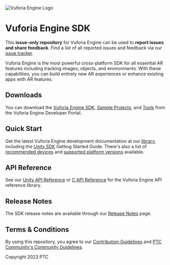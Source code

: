 ![Vuforia Engine Logo](https://integralplm.com/wp-content/uploads/2021/12/vuforia-engine-logo.png)

# Vuforia Engine SDK
This **issue-only repository** for Vuforia Engine can be used to **report issues and share feedback**. Find a list of all reported issues and feedback via our [issue tracker](https://github.com/PTCInc/vuforia-engine/issues).

Vuforia Engine is the most powerful cross-platform SDK for all essential AR features including tracking images, objects, and environments. With these capabilities, you can build entirely new AR experiences or enhance existing apps with AR features.

## Downloads
You can download the [Vuforia Engine SDK](https://developer.vuforia.com/downloads/sdk), [Sample Projects](https://developer.vuforia.com/downloads/samples), and [Tools](https://developer.vuforia.com/downloads/tool) from the Vuforia Engine Developer Portal.

## Quick Start
Get the latest Vuforia Engine development documentation at our [library](https://library.vuforia.com/), including the [Unity SDK](https://library.vuforia.com/getting-started/getting-started-vuforia-engine-unity) Getting Started Guide. There's also a list of [recommended devices](https://library.vuforia.com/platform-support/recommended-devices) and [supported platform versions](https://library.vuforia.com/platform-support/supported-versions) available.

## API Reference
See our [Unity API Reference](https://library.vuforia.com/sites/default/files/references/unity/index.html) or [C API Reference](https://library.vuforia.com/sites/default/files/references/native/index.html) for the Vuforia Engine API reference library.

## Release Notes
The SDK release notes are available through our [Release Notes](https://library.vuforia.com/release-notes/vuforia-engine-release-notes) page.

## Terms & Conditions
By using this repository, you agree to our [Contribution Guidelines](https://github.com/PTCInc/vuforia-engine/blob/master/CONTRIBUTING.md) and [PTC Community's Community Guidelines](https://community.ptc.com/t5/Welcome-How-To-s/Community-Guidelines/m-p/795342).

Copyright 2023 PTC
